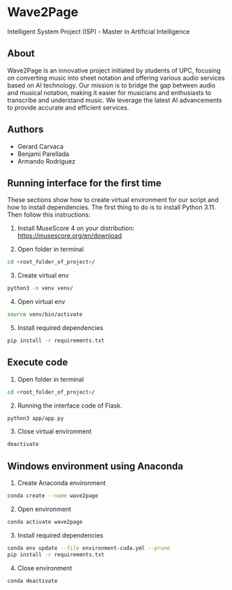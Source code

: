 # Wave2Page
Intelligent System Project (ISP) - Master in Artificial Intelligence

## About
Wave2Page is an innovative project initiated by students of UPC, focusing on converting music into sheet notation and offering various audio services based on AI technology. Our mission is to bridge the gap between audio and musical notation, making it easier for musicians and enthusiasts to transcribe and understand music. We leverage the latest AI advancements to provide accurate and efficient services.

## Authors
- Gerard Carvaca
- Benjami Parellada
- Armando Rodriguez

## Running interface for the first time
These sections show how to create virtual environment for
our script and how to install dependencies. The first thing to do is to install Python 3.11. Then follow this instructions:

1. Install MuseScore 4 on your distribution: https://musescore.org/en/download

2. Open folder in terminal
```bash
cd <root_folder_of_project>/
```
3. Create virtual env
```bash
python3 -m venv venv/
```
4. Open virtual env
```bash
source venv/bin/activate
```
5. Install required dependencies
```bash
pip install -r requirements.txt
```

## Execute code
1. Open folder in terminal
```bash
cd <root_folder_of_project>/
```

2. Running the interface code of Flask.
 ```bash
 python3 app/app.py 
 ```

3. Close virtual environment
```bash
deactivate
```

## Windows environment using Anaconda

1. Create Anaconda environment
```bash
conda create --name wave2page
```
2. Open environment
```bash
conda activate wave2page
```
3. Install required dependencies
```bash
conda env update --file environment-cuda.yml --prune
pip install -r requirements.txt
```
4. Close environment
```bash
conda deactivate
```
